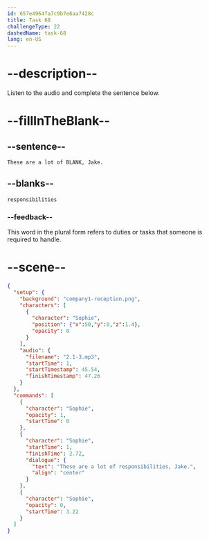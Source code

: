 ```yaml
---
id: 657e4964fa7c9b7e6aa7428c
title: Task 68
challengeType: 22
dashedName: task-68
lang: en-US
---
```


<!-- (audio) Sophie: These are a lot of responsibilities, Jake. -->

# --description--

Listen to the audio and complete the sentence below.

# --fillInTheBlank--

## --sentence--

`These are a lot of BLANK, Jake.`

## --blanks--

`responsibilities`

### --feedback--

This word in the plural form refers to duties or tasks that someone is required to handle.

# --scene--

```json
{
  "setup": {
    "background": "company1-reception.png",
    "characters": [
      {
        "character": "Sophie",
        "position": {"x":50,"y":0,"z":1.4},
        "opacity": 0
      }
    ],
    "audio": {
      "filename": "2.1-3.mp3",
      "startTime": 1,
      "startTimestamp": 45.54,
      "finishTimestamp": 47.26
    }
  },
  "commands": [
    {
      "character": "Sophie",
      "opacity": 1,
      "startTime": 0
    },
    {
      "character": "Sophie",
      "startTime": 1,
      "finishTime": 2.72,
      "dialogue": {
        "text": "These are a lot of responsibilities, Jake.",
        "align": "center"
      }
    },
    {
      "character": "Sophie",
      "opacity": 0,
      "startTime": 3.22
    }
  ]
}
```
